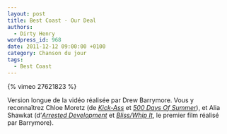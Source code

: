 ```yaml
---
layout: post
title: Best Coast - Our Deal
authors:
  - Dirty Henry
wordpress_id: 968
date: 2011-12-12 09:00:00 +0100
category: Chanson du jour
tags:
  - Best Coast
---
```


{% vimeo 27621823 %}

Version longue de la vidéo réalisée par Drew Barrymore. Vous y reconnaîtrez
Chloe Moretz (de [_Kick-Ass_][i769] et [_500 Days Of Summer_][i538]), et Alia
Shawkat (d’[_Arrested Development_][i934] et [_Bliss/Whip It_][i769], le premier
film réalisé par Barrymore).

[i538]: https://www.deadrooster.org/nicolas-et-max/
[i769]: https://www.deadrooster.org/top-cine-2010/
[i934]: https://www.deadrooster.org/arrested-development-le-film/
